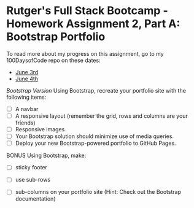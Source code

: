 # Rutger's Full Stack Bootcamp - Homework Assignment 2, Part A: Bootstrap Portfolio

To read more about my progress on this assignment, go to my 100DaysofCode repo on these dates:
- [June 3rd](https://github.com/jamiekaren/100-days-of-code-R1/blob/master/log.md#day-2-june-03-2019)
- [June 4th](https://github.com/jamiekaren/100-days-of-code-R1/blob/master/log.md#day-2-june-04-2019)

*Bootstrap Version*
Using Bootstrap, recreate your portfolio site with the following items: 
- [ ] A navbar
- [ ] A responsive layout (remember the grid, rows and columns are your friends)
- [ ] Responsive images
- [ ] Your Bootstrap solution should minimize use of media queries.
- [ ] Deploy your new Bootstrap-powered portfolio to GitHub Pages.

BONUS Using Bootstrap, make:
- [ ] sticky footer
- [ ] use sub-rows
- [ ] sub-columns on your portfolio site (Hint: Check out the Bootstrap documentation)
 
